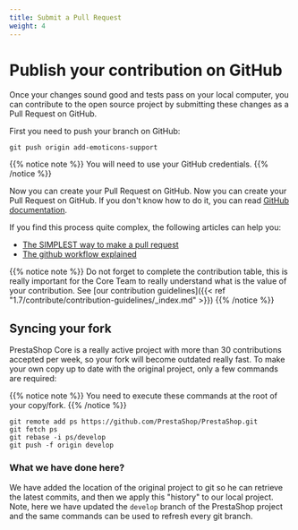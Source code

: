 ```yaml
---
title: Submit a Pull Request
weight: 4
---
```


# Publish your contribution on GitHub

Once your changes sound good and tests pass on your local computer, you can contribute to the open source project by submitting these changes as a Pull Request on GitHub.

First you need to push your branch on GitHub:

```
git push origin add-emoticons-support
```

{{% notice note %}}
You will need to use your GitHub credentials.
{{% /notice %}}

Now you can create your Pull Request on GitHub.
Now you can create your Pull Request on GitHub. If you don't know how to do it, you can read [GitHub documentation](https://help.github.com/articles/creating-a-pull-request/).

If you find this process quite complex, the following articles can help you:
- [The SIMPLEST way to make a pull request](https://dev.to/lukegarrigan/the-simplest-way-to-make-a-pull-request-2h61)
- [The github workflow explained](https://dev.to/mathieuks/introduction-to-github-fork-workflow-why-is-it-so-complex-3ac8)

{{% notice note %}}
Do not forget to complete the contribution table, this is really important for the Core Team to really understand what is the value of your contribution.
See [our contribution guidelines]({{< ref "1.7/contribute/contribution-guidelines/_index.md" >}})
{{% /notice %}}

## Syncing your fork

PrestaShop Core is a really active project with more than 30 contributions accepted per week, so your fork will become outdated really fast. To make your own copy up to date with the original project, only a few commands are required:

{{% notice note %}}
You need to execute these commands at the root of your copy/fork.
{{% /notice %}}

```
git remote add ps https://github.com/PrestaShop/PrestaShop.git
git fetch ps
git rebase -i ps/develop
git push -f origin develop
```

### What we have done here?

We have added the location of the original project to git so he can retrieve the latest commits, and then we apply this "history"
to our local project. Note, here we have updated the `develop` branch of the PrestaShop project and the same commands can be used to refresh every git branch.
